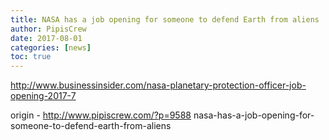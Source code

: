 ```yaml
---
title: NASA has a job opening for someone to defend Earth from aliens
author: PipisCrew
date: 2017-08-01
categories: [news]
toc: true
---
```


http://www.businessinsider.com/nasa-planetary-protection-officer-job-opening-2017-7

origin - http://www.pipiscrew.com/?p=9588 nasa-has-a-job-opening-for-someone-to-defend-earth-from-aliens